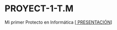 # PROYECT-1-T.M
Mi primer Protecto en Informática
[[ PRESENTACIÓN](https://gamma.app/docs/Fabian-Tommasi-La-Lucha-Contra-los-Agrotoxicos-2s8b436lw6a037s)]

